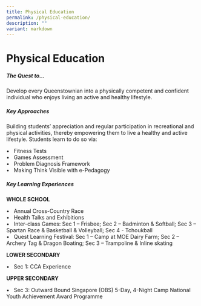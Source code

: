 ```yaml
---
title: Physical Education
permalink: /physical-education/
description: ""
variant: markdown
---
```

Physical Education
==

##### **The Quest to…**

Develop every Queenstownian into a physically competent and confident individual who enjoys living an active and healthy lifestyle. 


##### **Key Approaches**

Building students’ appreciation and regular participation in recreational and physical activities, thereby empowering them to live a healthy and active lifestyle. Students learn to do so via:


•	&nbsp; Fitness Tests <br>
•	&nbsp; Games Assessment<br>
•	&nbsp; Problem Diagnosis Framework<br>
•	&nbsp; Making Think Visible with e-Pedagogy



##### **Key Learning Experiences**

**WHOLE SCHOOL**

•	&nbsp; Annual Cross-Country Race <br>
•	&nbsp; Health Talks and Exhibitions <br>
•	&nbsp; Inter-class Games: Sec 1 – Frisbee; Sec 2 – Badminton &amp; Softball; Sec 3 – Spartan Race &amp; Basketball &amp; Volleyball; Sec 4 - Tchoukball <br>
•	&nbsp; Quest Learning Festival: Sec 1 – Camp at MOE Dairy Farm; Sec 2 – Archery Tag &amp; Dragon Boating; Sec 3 – Trampoline &amp; Inline skating <br>


**LOWER SECONDARY** 
	

•	&nbsp; Sec 1: CCA Experience

	
	
**UPPER SECONDARY** 
	

•	&nbsp; Sec 3: Outward Bound Singapore (OBS) 5-Day, 4-Night Camp National Youth Achievement Award Programme
